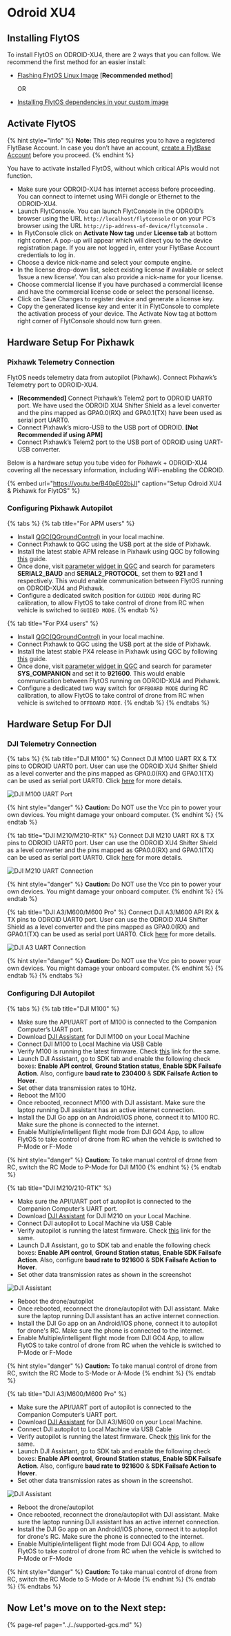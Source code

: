 # Odroid XU4

## Installing FlytOS

To install FlytOS on ODROID-XU4, there are 2 ways that you can follow. We recommend the first method for an easier install:

* [Flashing FlytOS Linux Image](flashing-flytos-linux-image.md) \[**Recommended method**\]

  OR

* [Installing FlytOS dependencies in your custom image](installing-flytos-dependencies-in-your-custom-image.md)

## Activate FlytOS

{% hint style="info" %}
**Note:**  This step requires you to have a registered FlytBase Account. In case you don’t have an account, [create a FlytBase Account](../../create-flytbase-account.md) before you proceed.
{% endhint %}

You have to activate installed FlytOS, without which critical APIs would not function.

* Make sure your ODROID-XU4 has internet access before proceeding. You can connect to internet using WiFi dongle or Ethernet to the ODROID-XU4.
* Launch FlytConsole. You can launch FlytConsole in the ODROID’s browser using the URL `http://localhost/flytconsole` or on your PC’s browser using the URL `http://ip-address-of-device/flytconsole` . 
* In FlytConsole click on **Activate Now tag** under **License tab** at bottom right corner. A pop-up will appear which will direct you to the device registration page. If you are not logged in, enter your FlytBase Account credentials to log in.
* Choose a device nick-name and select your compute engine.
* In the license drop-down list, select existing license if available or select ‘Issue a new license’. You can also provide a nick-name for your license.
* Choose commercial license if you have purchased a commercial license and have the commercial license code or select the personal license.
* Click on Save Changes to register device and generate a license key.
* Copy the generated license key and enter it in FlytConsole to complete the activation process of your device. The Activate Now tag at bottom right corner of FlytConsole should now turn green.

## Hardware Setup For Pixhawk

### Pixhawk Telemetry Connection

FlytOS needs telemetry data from autopilot \(Pixhawk\). Connect Pixhawk’s Telemetry port to ODROID-XU4.

* **\[Recommended\]** Connect Pixhawk’s Telem2 port to ODROID UART0 port. We have used the ODROID XU4 Shifter Shield as a level converter and the pins mapped as GPA0.0\(RX\) and GPA0.1\(TX\) have been used as serial port UART0.
* Connect Pixhawk’s micro-USB to the USB port of ODROID. **\[Not Recommended if using APM\]**
* Connect Pixhawk’s Telem2 port to the USB port of ODROID using UART-USB converter.

Below is a hardware setup you tube video for Pixhawk + ODROID-XU4 covering all the necessary information, including WiFi-enabling the ODROID.

{% embed url="https://youtu.be/B40pE02bjJI" caption="Setup Odroid XU4 & Pixhawk for FlytOS" %}

### Configuring Pixhawk Autopilot

{% tabs %}
{% tab title="For APM users" %}
*  Install [QGC\(QGroundControl\)](http://qgroundcontrol.com/) in your local machine.
* Connect Pixhawk to QGC using the USB port at the side of Pixhawk.
* Install the latest stable APM release in Pixhawk using QGC by following [this](https://donlakeflyer.gitbooks.io/qgroundcontrol-user-guide/content/SetupView/Firmware.html) guide.
* Once done, visit [parameter widget in QGC](https://donlakeflyer.gitbooks.io/qgroundcontrol-user-guide/content/SetupView/Parameters.html) and search for parameters **SERIAL2\_BAUD** and **SERIAL2\_PROTOCOL**, set them to **921** and **1** respectively. This would enable communication between FlytOS running on ODROID-XU4 and Pixhawk.
* Configure a dedicated switch position for `GUIDED MODE` during RC calibration, to allow FlytOS to take control of drone from RC when vehicle is switched to `GUIDED MODE`.
{% endtab %}

{% tab title="For PX4 users" %}
* Install [QGC\(QGroundControl\)](http://qgroundcontrol.com/) in your local machine.
* Connect Pixhawk to QGC using the USB port at the side of Pixhawk.
* Install the latest stable PX4 release in Pixhawk using QGC by following [this](https://donlakeflyer.gitbooks.io/qgroundcontrol-user-guide/content/SetupView/Firmware.html) guide.
* Once done, visit [parameter widget in QGC](https://donlakeflyer.gitbooks.io/qgroundcontrol-user-guide/content/SetupView/Parameters.html) and search for parameter **SYS\_COMPANION** and set it to **921600**. This would enable communication between FlytOS running on ODROID-XU4 and Pixhawk.
* Configure a dedicated two way switch for `OFFBOARD MODE` during RC calibration, to allow FlytOS to take control of drone from RC when vehicle is switched to `OFFBOARD MODE`.
{% endtab %}
{% endtabs %}

## Hardware Setup For DJI

### DJI Telemetry Connection

{% tabs %}
{% tab title="DJI M100" %}
Connect DJI M100 UART RX & TX pins to ODROID UART0 port. User can use the ODROID XU4 Shifter Shield as a level converter and the pins mapped as GPA0.0\(RX\) and GPA0.1\(TX\) can be used as serial port UART0. Click [here](https://developer.dji.com/onboard-sdk/documentation/development-workflow/hardware-setup.html) for more details.

![DJI M100 UART Port](../../../../.gitbook/assets/dji-m100_1.png)

{% hint style="danger" %}
**Caution:** Do NOT use the Vcc pin to power your own devices. You might damage your onboard computer.
{% endhint %}
{% endtab %}

{% tab title="DJI M210/M210-RTK" %}
Connect DJI M210 UART RX & TX pins to ODROID UART0 port. User can use the ODROID XU4 Shifter Shield as a level converter and the pins mapped as GPA0.0\(RX\) and GPA0.1\(TX\) can be used as serial port UART0. Click [here](https://developer.dji.com/onboard-sdk/documentation/development-workflow/hardware-setup.html) for more details.

![DJI M210 UART Connection](../../../../.gitbook/assets/dji-m210_1.png)

{% hint style="danger" %}
**Caution:** Do NOT use the Vcc pin to power your own devices. You might damage your onboard computer.
{% endhint %}
{% endtab %}

{% tab title="DJI A3/M600/M600 Pro" %}
Connect DJI A3/M600 API RX & TX pins to ODROID UART0 port. User can use the ODROID XU4 Shifter Shield as a level converter and the pins mapped as GPA0.0\(RX\) and GPA0.1\(TX\) can be used as serial port UART0. Click [here](https://developer.dji.com/onboard-sdk/documentation/development-workflow/hardware-setup.html) for more details.

![DJI A3 UART Connection](../../../../.gitbook/assets/dji-a3.png)

{% hint style="danger" %}
**Caution:** Do NOT use the Vcc pin to power your own devices. You might damage your onboard computer.
{% endhint %}
{% endtab %}
{% endtabs %}

### Configuring DJI Autopilot

{% tabs %}
{% tab title="DJI M100" %}
* Make sure the API/UART port of M100 is connected to the Companion Computer’s UART port.
* Download [DJI Assistant](https://www.dji.com/downloads/softwares/assistant-dji-2) for DJI M100 on your Local Machine 
* Connect DJI M100 to Local Machine via USB Cable
* Verify M100 is running the latest firmware. Check [this](https://github.com/dji-sdk/Onboard-SDK#firmware-compatibility) link for the same.
* Launch DJI Assistant, go to SDK tab and enable the following check boxes: **Enable API control**, **Ground Station status**, **Enable SDK Failsafe Action**. Also, configure **baud rate to 230400** & **SDK Failsafe Action to Hover**.
* Set other data transmission rates to 10Hz.
* Reboot the M100
* Once rebooted, reconnect M100 with DJI assistant. Make sure the laptop running DJI assistant has an active internet connection.
* Install the DJI Go app on an Android/IOS phone, connect it to M100 RC. Make sure the phone is connected to the internet.
* Enable Multiple/intelligent flight mode from DJI GO4 App, to allow FlytOS to take control of drone from RC when the vehicle is switched to P-Mode or F-Mode

{% hint style="danger" %}
**Caution:** To take manual control of drone from RC, switch the RC Mode to P-Mode for DJI M100
{% endhint %}
{% endtab %}

{% tab title="DJI M210/210-RTK" %}
* Make sure the API/UART port of autopilot is connected to the Companion Computer’s UART port.
* Download [DJI Assistant](https://www.dji.com/downloads/softwares/assistant-dji-2-for-matrice) for DJI M210 on your Local Machine.
* Connect DJI autopilot to Local Machine via USB Cable
* Verify autopilot is running the latest firmware. Check [this](https://github.com/dji-sdk/Onboard-SDK#firmware-compatibility) link for the same.
* Launch DJI Assistant, go to SDK tab and enable the following check boxes: **Enable API control**, **Ground Station status**, **Enable SDK Failsafe Action**. Also, configure **baud rate to 921600** & **SDK Failsafe Action to Hover**.
* Set other data transmission rates as shown in the screenshot

![DJI Assistant](../../../../.gitbook/assets/screenshot-62-.png)

* Reboot the drone/autopilot
* Once rebooted, reconnect the drone/autopilot with DJI assistant. Make sure the laptop running DJI assistant has an active internet connection.
* Install the DJI Go app on an Android/IOS phone, connect it to autopilot for drone's RC. Make sure the phone is connected to the internet.
* Enable Multiple/intelligent flight mode from DJI GO4 App, to allow FlytOS to take control of drone from RC when the vehicle is switched to P-Mode or F-Mode

{% hint style="danger" %}
**Caution:** To take manual control of drone from RC, switch the RC Mode to S-Mode or A-Mode
{% endhint %}
{% endtab %}

{% tab title="DJI A3/M600/M600 Pro" %}
* Make sure the API/UART port of autopilot is connected to the Companion Computer’s UART port.
* Download [DJI Assistant](https://www.dji.com/downloads/softwares/assistant-dji-2-for-matrice) for DJI A3/M600 on your Local Machine.
* Connect DJI autopilot to Local Machine via USB Cable
* Verify autopilot is running the latest firmware. Check [this](https://github.com/dji-sdk/Onboard-SDK#firmware-compatibility) link for the same.
* Launch DJI Assistant, go to SDK tab and enable the following check boxes: **Enable API control**, **Ground Station status**, **Enable SDK Failsafe Action**. Also, configure **baud rate to 921600** & **SDK Failsafe Action to Hover**.
* Set other data transmission rates as shown in the screenshot.

![DJI Assistant ](../../../../.gitbook/assets/screenshot-62-.png)

* Reboot the drone/autopilot
* Once rebooted, reconnect the drone/autopilot with DJI assistant. Make sure the laptop running DJI assistant has an active internet connection.
* Install the DJI Go app on an Android/IOS phone, connect it to autopilot for drone's RC. Make sure the phone is connected to the internet.
* Enable Multiple/intelligent flight mode from DJI GO4 App, to allow FlytOS to take control of drone from RC when the vehicle is switched to P-Mode or F-Mode

{% hint style="danger" %}
**Caution:** To take manual control of drone from RC, switch the RC Mode to S-Mode or A-Mode
{% endhint %}
{% endtab %}
{% endtabs %}

## **Now Let's move on to the Next step:**

{% page-ref page="../../supported-gcs.md" %}

